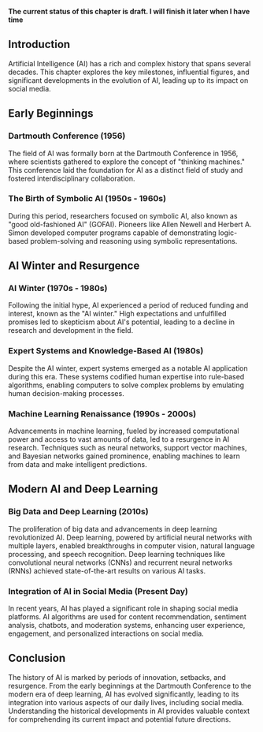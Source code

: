 **The current status of this chapter is draft. I will finish it later when I have time**

Introduction
------------

Artificial Intelligence (AI) has a rich and complex history that spans several decades. This chapter explores the key milestones, influential figures, and significant developments in the evolution of AI, leading up to its impact on social media.

Early Beginnings
----------------

### Dartmouth Conference (1956)

The field of AI was formally born at the Dartmouth Conference in 1956, where scientists gathered to explore the concept of "thinking machines." This conference laid the foundation for AI as a distinct field of study and fostered interdisciplinary collaboration.

### The Birth of Symbolic AI (1950s - 1960s)

During this period, researchers focused on symbolic AI, also known as "good old-fashioned AI" (GOFAI). Pioneers like Allen Newell and Herbert A. Simon developed computer programs capable of demonstrating logic-based problem-solving and reasoning using symbolic representations.

AI Winter and Resurgence
------------------------

### AI Winter (1970s - 1980s)

Following the initial hype, AI experienced a period of reduced funding and interest, known as the "AI winter." High expectations and unfulfilled promises led to skepticism about AI's potential, leading to a decline in research and development in the field.

### Expert Systems and Knowledge-Based AI (1980s)

Despite the AI winter, expert systems emerged as a notable AI application during this era. These systems codified human expertise into rule-based algorithms, enabling computers to solve complex problems by emulating human decision-making processes.

### Machine Learning Renaissance (1990s - 2000s)

Advancements in machine learning, fueled by increased computational power and access to vast amounts of data, led to a resurgence in AI research. Techniques such as neural networks, support vector machines, and Bayesian networks gained prominence, enabling machines to learn from data and make intelligent predictions.

Modern AI and Deep Learning
---------------------------

### Big Data and Deep Learning (2010s)

The proliferation of big data and advancements in deep learning revolutionized AI. Deep learning, powered by artificial neural networks with multiple layers, enabled breakthroughs in computer vision, natural language processing, and speech recognition. Deep learning techniques like convolutional neural networks (CNNs) and recurrent neural networks (RNNs) achieved state-of-the-art results on various AI tasks.

### Integration of AI in Social Media (Present Day)

In recent years, AI has played a significant role in shaping social media platforms. AI algorithms are used for content recommendation, sentiment analysis, chatbots, and moderation systems, enhancing user experience, engagement, and personalized interactions on social media.

Conclusion
----------

The history of AI is marked by periods of innovation, setbacks, and resurgence. From the early beginnings at the Dartmouth Conference to the modern era of deep learning, AI has evolved significantly, leading to its integration into various aspects of our daily lives, including social media. Understanding the historical developments in AI provides valuable context for comprehending its current impact and potential future directions.
